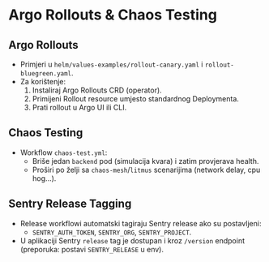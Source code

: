 # Argo Rollouts & Chaos Testing

## Argo Rollouts
- Primjeri u `helm/values-examples/rollout-canary.yaml` i `rollout-bluegreen.yaml`.
- Za korištenje:
  1. Instaliraj Argo Rollouts CRD (operator).
  2. Primijeni Rollout resource umjesto standardnog Deploymenta.
  3. Prati rollout u Argo UI ili CLI.

## Chaos Testing
- Workflow `chaos-test.yml`:
  - Briše jedan `backend` pod (simulacija kvara) i zatim provjerava health.
  - Proširi po želji sa `chaos-mesh`/`litmus` scenarijima (network delay, cpu hog...).

## Sentry Release Tagging
- Release workflowi automatski tagiraju Sentry release ako su postavljeni:
  - `SENTRY_AUTH_TOKEN`, `SENTRY_ORG`, `SENTRY_PROJECT`.
- U aplikaciji Sentry `release` tag je dostupan i kroz `/version` endpoint (preporuka: postavi `SENTRY_RELEASE` u env).
